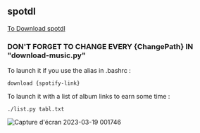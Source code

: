 ## spotdl

[To Download spotdl](https://github.com/spotDL/spotify-downloader)

### DON'T FORGET TO CHANGE EVERY {ChangePath} IN "download-music.py" 

To launch it if you use the alias in .bashrc : 
```
download {spotify-link}
```

To launch it with a list of album links to earn some time :
```
./list.py tabl.txt
```
![Capture d'écran 2023-03-19 001746](https://user-images.githubusercontent.com/81537743/226145030-8031e764-a70c-45be-a2d1-57d39c25b524.png)
